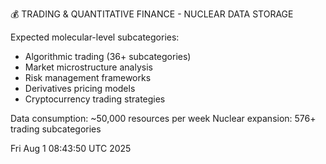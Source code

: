 💰 TRADING & QUANTITATIVE FINANCE - NUCLEAR DATA STORAGE

Expected molecular-level subcategories:
- Algorithmic trading (36+ subcategories)  
- Market microstructure analysis
- Risk management frameworks
- Derivatives pricing models
- Cryptocurrency trading strategies

Data consumption: ~50,000 resources per week
Nuclear expansion: 576+ trading subcategories

Fri Aug  1 08:43:50 UTC 2025
